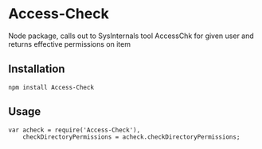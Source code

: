 Access-Check
=========
Node package, calls out to SysInternals tool AccessChk for given user and returns effective permissions on item

## Installation

	npm install Access-Check

## Usage

 	var acheck = require('Access-Check'),
 		checkDirectoryPermissions = acheck.checkDirectoryPermissions;

